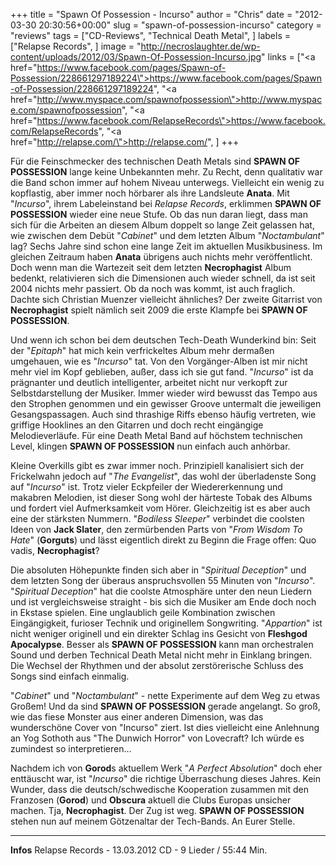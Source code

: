 +++
title = "Spawn Of Possession - Incurso"
author = "Chris"
date = "2012-03-30 20:30:56+00:00"
slug = "spawn-of-possession-incurso"
category = "reviews"
tags = ["CD-Reviews", "Technical Death Metal", ]
labels = ["Relapse Records", ]
image = "http://necroslaughter.de/wp-content/uploads/2012/03/Spawn-Of-Possession-Incurso.jpg"
links = ["<a href=\"https://www.facebook.com/pages/Spawn-of-Possession/228661297189224\">https://www.facebook.com/pages/Spawn-of-Possession/228661297189224</a>", "<a href=\"http://www.myspace.com/spawnofpossession\">http://www.myspace.com/spawnofpossession</a>", "<a href=\"https://www.facebook.com/RelapseRecords\">https://www.facebook.com/RelapseRecords</a>", "<a href=\"http://relapse.com/\">http://relapse.com/</a>", ]
+++



Für die Feinschmecker des technischen Death Metals sind **SPAWN OF POSSESSION** lange keine Unbekannten mehr. Zu Recht, denn qualitativ war die Band schon immer auf hohem Niveau unterwegs. Vielleicht ein wenig zu kopflastig, aber immer noch hörbarer als ihre Landsleute **Anata**. Mit "_Incurso_", ihrem Labeleinstand bei _Relapse Records_, erklimmen **SPAWN OF POSSESSION** wieder eine neue Stufe. Ob das nun daran liegt, dass man sich für die Arbeiten an diesem Album doppelt so lange Zeit gelassen hat, wie zwischen dem Debüt "_Cabinet_" und dem letzten Album "_Noctambulant_" lag? Sechs Jahre sind schon eine lange Zeit im aktuellen Musikbusiness. Im gleichen Zeitraum haben **Anata** übrigens auch nichts mehr veröffentlicht. Doch wenn man die Wartezeit seit dem letzten **Necrophagist** Album bedenkt, relativieren sich die Dimensionen auch wieder schnell, da ist seit 2004 nichts mehr passiert. Ob da noch was kommt, ist auch fraglich. Dachte sich Christian Muenzer vielleicht ähnliches? Der zweite Gitarrist von **Necrophagist** spielt nämlich seit 2009 die erste Klampfe bei **SPAWN OF POSSESSION**.

Und wenn ich schon bei dem deutschen Tech-Death Wunderkind bin: Seit der "_Epitaph_" hat mich kein verfrickeltes Album mehr dermaßen umgehauen, wie es "_Incurso_" tat. Von den Vorgänger-Alben ist mir nicht mehr viel im Kopf geblieben, außer, dass ich sie gut fand. "_Incurso_" ist da prägnanter und  deutlich intelligenter, arbeitet nicht nur verkopft zur Selbstdarstellung der Musiker. Immer wieder wird bewusst das Tempo aus den Strophen genommen und ein gewisser Groove untermalt die jeweiligen Gesangspassagen. Auch sind thrashige Riffs ebenso häufig vertreten, wie griffige Hooklines an den Gitarren und doch recht eingängige Melodieverläufe. Für eine Death Metal Band auf höchstem technischen Level, klingen **SPAWN OF POSSESSION** nun einfach auch anhörbar.

Kleine Overkills gibt es zwar immer noch. Prinzipiell kanalisiert sich der Frickelwahn jedoch auf "_The Evangelist_", das wohl der überladenste Song auf "_Incurso_" ist. Trotz vieler Eckpfeiler der Wiedererkennung und makabren Melodien, ist dieser Song wohl der härteste Tobak des Albums und fordert viel Aufmerksamkeit vom Hörer. Gleichzeitig ist es aber auch eine der stärksten Nummern. "_Bodiless Sleeper_" verbindet die coolsten Ideen von **Jack Slater**, den zermürbenden Parts von "_From Wisdom To Hate_" (**Gorguts**) und lässt eigentlich direkt zu Beginn die Frage offen: Quo vadis, **Necrophagist**?

Die absoluten Höhepunkte finden sich aber in "_Spiritual Deception_" und dem letzten Song der überaus anspruchsvollen 55 Minuten von "_Incurso_". "_Spiritual Deception_" hat die coolste Atmosphäre unter den neun Liedern und ist vergleichsweise straight - bis sich die Musiker am Ende doch noch in Ekstase spielen. Eine unglaublich geile Kombination zwischen Eingängigkeit, furioser Technik und originellem Songwriting. "_Appartion_" ist nicht weniger originell und ein direkter Schlag ins Gesicht von **Fleshgod Apocalypse**. Besser als **SPAWN OF POSSESSION** kann man orchestralen Sound und derben Technical Death Metal nicht mehr in Einklang bringen. Die Wechsel der Rhythmen und der absolut zerstörerische Schluss des Songs sind einfach einmalig.

"_Cabinet_" und "_Noctambulant_" - nette Experimente auf dem Weg zu etwas Großem! Und da sind **SPAWN OF POSSESSION** gerade angelangt. So groß, wie das fiese Monster aus einer anderen Dimension, was das wunderschöne Cover von "Incurso" ziert. Ist dies vielleicht eine Anlehnung an Yog Sothoth aus "The Dunwich Horror" von Lovecraft? Ich würde es zumindest so interpretieren...

Nachdem ich von **Gorod**s aktuellem Werk "_A Perfect Absolution_" doch eher enttäuscht war, ist "_Incurso_" die richtige Überraschung dieses Jahres. Kein Wunder, dass die deutsch/schwedische Kooperation zusammen mit den Franzosen (**Gorod**) und **Obscura** aktuell die Clubs Europas unsicher machen. Tja, **Necrophagist**. Der Zug ist weg. **SPAWN OF POSSESSION** stehen nun auf meinem Götzenaltar der Tech-Bands. An Eurer Stelle.



---
**Infos**
Relapse Records - 13.03.2012
CD - 9 Lieder / 55:44 Min.

